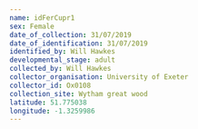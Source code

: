 ```yaml
---
name: idFerCupr1
sex: Female
date_of_collection: 31/07/2019
date_of_identification: 31/07/2019
identified_by: Will Hawkes
developmental_stage: adult
collected_by: Will Hawkes
collector_organisation: University of Exeter
collector_id: Ox0108
collection_site: Wytham great wood
latitude: 51.775038
longitude: -1.3259986
---
```

